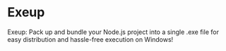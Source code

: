 # Exeup
Exeup: Pack up and bundle your Node.js project into a single .exe file for easy distribution and hassle-free execution on Windows!
